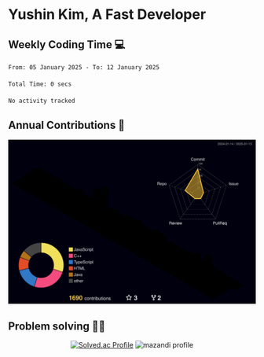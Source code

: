 # Yushin Kim, A Fast Developer

## Weekly Coding Time 💻

<!--START_SECTION:waka-->

```txt
From: 05 January 2025 - To: 12 January 2025

Total Time: 0 secs

No activity tracked
```

<!--END_SECTION:waka-->

## Annual Contributions 🏃

![](./profile-3d-contrib/profile-night-rainbow.svg)

## Problem solving 👨‍💻

<div align="center">

[![Solved.ac Profile](http://mazassumnida.wtf/api/v2/generate_badge?boj=kys010306)](https://solved.ac/kys010306)
![mazandi profile](http://mazandi.herokuapp.com/api?handle=kys010306&theme=dark)

</div>
